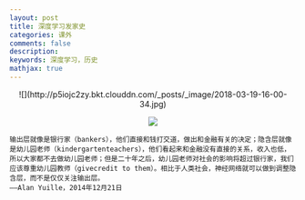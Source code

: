 ```yaml
---
layout: post
title: 深度学习发家史
categories: 课外
comments: false
description: 
keywords: 深度学习，历史
mathjax: true
---
```


<center>
![](http://p5iojc2zy.bkt.clouddn.com/_posts/_image/2018-03-19-16-00-34.jpg)


![](http://p5iojc2zy.bkt.clouddn.com/_posts/_image/2018-03-19-15-59-28.jpg)
</center>

```
输出层就像是银行家（bankers），他们直接和钱打交道，做出和金融有关的决定；隐含层就像是幼儿园老师（kindergartenteachers），他们看起来和金融没有直接的关系，收入也低，所以大家都不去做幼儿园老师；但是二十年之后，幼儿园老师对社会的影响将超过银行家，我们应该尊重幼儿园教师（givecredit to them）。相比于人类社会，神经网络就可以做到调整隐含层，而不是仅仅关注输出层。
——Alan Yuille，2014年12月21日
```